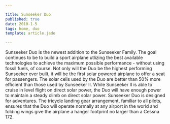 ```yaml
---

title: Sunseeker Duo
published: true
date: 2010-1-5
tags: home, duo
template: article.jade

---
```


Sunseeker Duo is the newest addition to the Sunseeker Family. The goal continues to be to build a sport airplane utlizing the best available technologies to achieve the maximum possible performance - without using fossil fuels, of course. Not only will the Duo be the highest performing Sunseeker ever built, it will be the first solar powered airplane to offer a seat for passengers. The solar cells used by the Duo are better than 50% more efficient than those used by Sunseeker II. While Sunseeker II is able to cruise in level flight on direct solar power, the Duo will have enough power to maintain a steady climb on direct solar power. Sunseeker Duo is designed for adventures. The tricycle landing gear arrangement, familiar to all pilots, ensures that the Duo will operate normally at any airport in the world and folding wings give the airplane a hanger footprint no larger than a Cessna 172.
